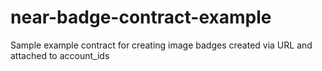 # near-badge-contract-example
Sample example contract for creating image badges created via URL and attached to account_ids
